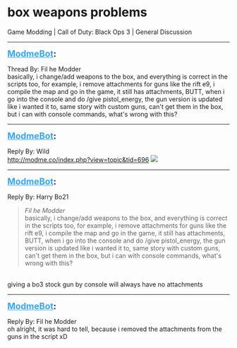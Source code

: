 # box weapons problems
Game Modding | Call of Duty: Black Ops 3 | General Discussion

---
<strong style="font-size: 1.4em;"><span style="text-decoration: underline;text-decoration-color: #34a7f9;"><span style="color:#34a7f9;">ModmeBot</span></span>:</strong>

<p>Thread By: Fil he Modder<br />basically, i change/add weapons to the box, and everything is correct in the scripts too, for example, i remove attachments for guns like the rift e9, i compile the map and go in the game, it still has attachments, BUTT, when i go into the console and do /give pistol_energy, the gun version is updated like i wanted it to, same story with custom guns, can&#39;t get them in the box, but i can with console commands, what&#39;s wrong with this?</p>

---
<strong style="font-size: 1.4em;"><span style="text-decoration: underline;text-decoration-color: #34a7f9;"><span style="color:#34a7f9;">ModmeBot</span></span>:</strong>

<p>Reply By: Wild<br /><a href="http://modme.co/index.php?view=topic&tid=696">http://modme.co/index.php?view=topic&amp;tid=696</a> <img style="max-width: 500px;" src="http://modme.co/emoticons/smile.png"></p>

---
<strong style="font-size: 1.4em;"><span style="text-decoration: underline;text-decoration-color: #34a7f9;"><span style="color:#34a7f9;">ModmeBot</span></span>:</strong>

<p>Reply By: Harry Bo21<br /><blockquote><em>Fil he Modder</em><br />basically, i change/add weapons to the box, and everything is correct in the scripts too, for example, i remove attachments for guns like the rift e9, i compile the map and go in the game, it still has attachments, BUTT, when i go into the console and do /give pistol_energy, the gun version is updated like i wanted it to, same story with custom guns, can&#39;t get them in the box, but i can with console commands, what&#39;s wrong with this?</blockquote><br /> giving a bo3 stock gun by console will always have no attachments</p>

---
<strong style="font-size: 1.4em;"><span style="text-decoration: underline;text-decoration-color: #34a7f9;"><span style="color:#34a7f9;">ModmeBot</span></span>:</strong>

<p>Reply By: Fil he Modder<br />oh alright, it was hard to tell, because i removed the attachments from the guns in the script xD</p>
